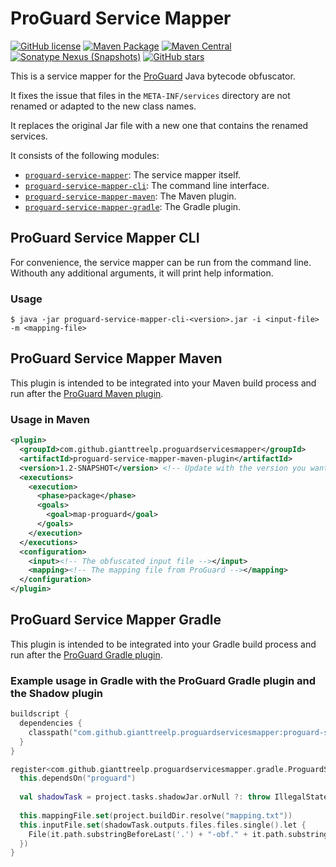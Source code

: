 # ProGuard Service Mapper
[![GitHub license](https://img.shields.io/github/license/GiantTreeLP/proguard-services-mapper)](https://github.com/GiantTreeLP/proguard-services-mapper/blob/main/LICENSE)
[![Maven Package](https://github.com/GiantTreeLP/proguard-services-mapper/actions/workflows/publish.yml/badge.svg)](https://github.com/GiantTreeLP/proguard-services-mapper/actions/workflows/maven-publish.yml)
[![Maven Central](https://img.shields.io/maven-central/v/com.github.gianttreelp.proguardservicesmapper/proguard-services-mapper-common)](https://search.maven.org/artifact/com.github.gianttreelp.proguardservicesmapper/proguard-services-mapper-common)
[![Sonatype Nexus (Snapshots)](https://img.shields.io/nexus/s/com.github.gianttreelp.proguardservicesmapper/proguard-services-mapper-common?server=https%3A%2F%2Foss.sonatype.org)](https://oss.sonatype.org/content/repositories/snapshots/com/github/gianttreelp/proguardservicesmapper/)
[![GitHub stars](https://img.shields.io/github/stars/GiantTreeLP/proguard-services-mapper)](https://github.com/GiantTreeLP/proguard-services-mapper/stargazers)

This is a service mapper for the [ProGuard](https://proguard.sourceforge.io/)
Java bytecode obfuscator.

It fixes the issue that files in the `META-INF/services` directory are not renamed or adapted to the new class names.

It replaces the original Jar file with a new one that contains the renamed services.

It consists of the following modules:

* [`proguard-service-mapper`](#proguard-service-mapper):
  The service mapper itself.
* [`proguard-service-mapper-cli`](#proguard-service-mapper-cli):
  The command line interface.
* [`proguard-service-mapper-maven`](#proguard-service-mapper-maven):
  The Maven plugin.
* [`proguard-service-mapper-gradle`](#proguard-service-mapper-gradle):
  The Gradle plugin.

## ProGuard Service Mapper CLI

For convenience, the service mapper can be run from the command line. Withouth any additional arguments, it will print
help information.

### Usage

```shell
$ java -jar proguard-service-mapper-cli-<version>.jar -i <input-file> -m <mapping-file>
```

## ProGuard Service Mapper Maven

This plugin is intended to be integrated into your Maven build process and run after
the [ProGuard Maven plugin](https://wvengen.github.io/proguard-maven-plugin/).

### Usage in Maven

```xml
<plugin>
  <groupId>com.github.gianttreelp.proguardservicesmapper</groupId>
  <artifactId>proguard-service-mapper-maven-plugin</artifactId>
  <version>1.2-SNAPSHOT</version> <!-- Update with the version you want to use, preferably the latest -->
  <executions>
    <execution>
      <phase>package</phase>
      <goals>
        <goal>map-proguard</goal>
      </goals>
    </execution>
  </executions>
  <configuration>
    <input><!-- The obfuscated input file --></input>
    <mapping><!-- The mapping file from ProGuard --></mapping>
  </configuration>
</plugin>
```

## ProGuard Service Mapper Gradle

This plugin is intended to be integrated into your Gradle build process and run after
the [ProGuard Gradle plugin](https://github.com/Guardsquare/proguard).

### Example usage in Gradle with the ProGuard Gradle plugin and the Shadow plugin

```kotlin
buildscript {
  dependencies {
    classpath("com.github.gianttreelp.proguardservicesmapper:proguard-services-mapper-gradle:1.2-SNAPSHOT")
  }   
}

register<com.github.gianttreelp.proguardservicesmapper.gradle.ProguardServicesMapperTask>("mapServices") {
  this.dependsOn("proguard")
  
  val shadowTask = project.tasks.shadowJar.orNull ?: throw IllegalStateException("No shadow jar task found")
  
  this.mappingFile.set(project.buildDir.resolve("mapping.txt"))
  this.inputFile.set(shadowTask.outputs.files.files.single().let {
    File(it.path.substringBeforeLast('.') + "-obf." + it.path.substringAfterLast('.'))
  })
}
```
